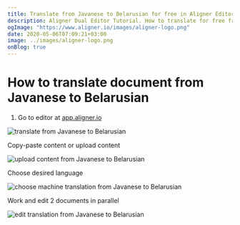 ```yaml
---
title: Translate from Javanese to Belarusian for free in Aligner Editor
description: Aligner Dual Editor Tutorial. How to translate for free from Javanese to Belarusian. Aligner is multilingual document management platform. 
ogImage: "https://www.aligner.io/images/aligner-logo.png"
date: 2020-05-06T07:09:21+03:00
image: ../images/aligner-logo.png
onBlog: true
---
```


# How to translate document from Javanese to Belarusian

1. Go to editor at [app.aligner.io](https://app.aligner.io "Aligner App web page")

![translate from Javanese to Belarusian](../aligner-blank-editor.png "translate from Javanese to Belarusian")

Copy-paste content or upload content

![upload content from Javanese to Belarusian](../aligner-uploaded-document.png "upload content from Javanese to Belarusian")

Choose desired language

![choose machine translation from Javanese to Belarusian](../aligner-language-dropdown.png "choose machine translation from Javanese to Belarusian")

Work and edit 2 documents in parallel

![edit translation from Javanese to Belarusian](../aligner-double-sitded-editor.png "edit translation from Javanese to Belarusian")

